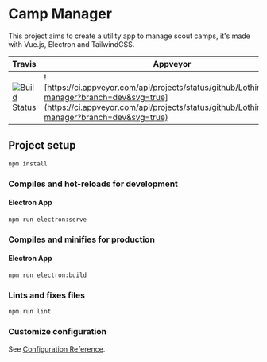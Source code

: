 # Camp Manager
This project aims to create a utility app to manage scout camps, it's made with Vue.js, Electron and TailwindCSS.

Travis | Appveyor | Dependencies
----- | -------- | ------------
[![Build Status](https://travis-ci.org/Lothindir/camp-manager.svg?branch=dev)](https://travis-ci.org/Lothindir/camp-manager) | ![https://ci.appveyor.com/api/projects/status/github/Lothindir/camp-manager?branch=dev&svg=true](https://ci.appveyor.com/api/projects/status/github/Lothindir/camp-manager?branch=dev&svg=true) | [![dependencies Status](https://david-dm.org/Lothindir/camp-manager/status.svg)](https://david-dm.org/Lothindir/camp-manager)

## Project setup
```
npm install
```

### Compiles and hot-reloads for development
#### Electron App
```
npm run electron:serve
```

### Compiles and minifies for production
#### Electron App
```
npm run electron:build
```

### Lints and fixes files
```
npm run lint
```

### Customize configuration
See [Configuration Reference](https://cli.vuejs.org/config/).
